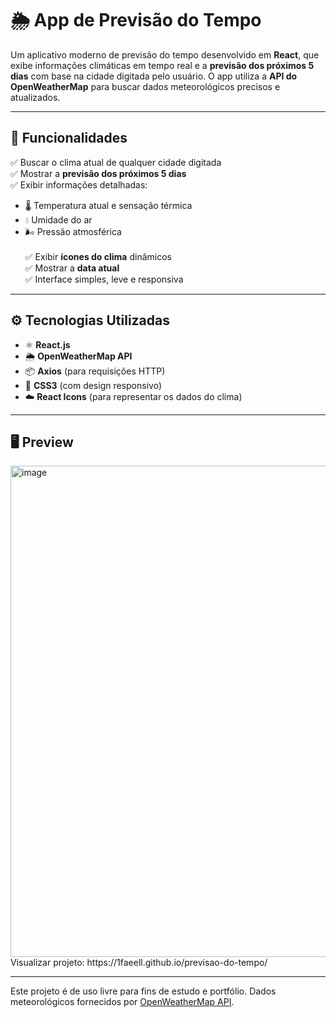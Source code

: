 # 🌦️ App de Previsão do Tempo

Um aplicativo moderno de previsão do tempo desenvolvido em **React**, que exibe informações climáticas em tempo real e a **previsão dos próximos 5 dias** com base na cidade digitada pelo usuário.
O app utiliza a **API do OpenWeatherMap** para buscar dados meteorológicos precisos e atualizados.

---

## 🚀 Funcionalidades

✅ Buscar o clima atual de qualquer cidade digitada<br>
✅ Mostrar a **previsão dos próximos 5 dias**<br>
✅ Exibir informações detalhadas:

* 🌡️ Temperatura atual e sensação térmica
* 💧 Umidade do ar
* 🌬️ Pressão atmosférica
  <br><br>
  ✅ Exibir **ícones do clima** dinâmicos<br>
  ✅ Mostrar a **data atual**<br>
  ✅ Interface simples, leve e responsiva

---

## ⚙️ Tecnologias Utilizadas

* ⚛️ **React.js**
* 🌦️ **OpenWeatherMap API**
* 📦 **Axios** (para requisições HTTP)
* 🎨 **CSS3** (com design responsivo)
* ☁️ **React Icons** (para representar os dados do clima)

---

## 🖥 Preview

<img width="1440" height="786" alt="image" src="https://github.com/user-attachments/assets/3ce5ebce-7a99-4232-8a41-97c35d368adf" />
Visualizar projeto: https://1faeell.github.io/previsao-do-tempo/

---
Este projeto é de uso livre para fins de estudo e portfólio.
Dados meteorológicos fornecidos por [OpenWeatherMap API](https://openweathermap.org/).
